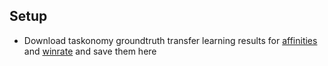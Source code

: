 ## Setup
* Download taskonomy groundtruth transfer learning results for <a href="https://github.com/StanfordVL/taskonomy/blob/master/results/affinities/all_affinities.pkl">affinities</a> and <a href="https://github.com/StanfordVL/taskonomy/blob/master/results/winrates/wins_vs_pixels_16k.pkl">winrate</a> and save them here
